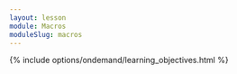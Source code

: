 ```yaml
---
layout: lesson
module: Macros
moduleSlug: macros
---
```

{% include options/ondemand/learning_objectives.html %}
